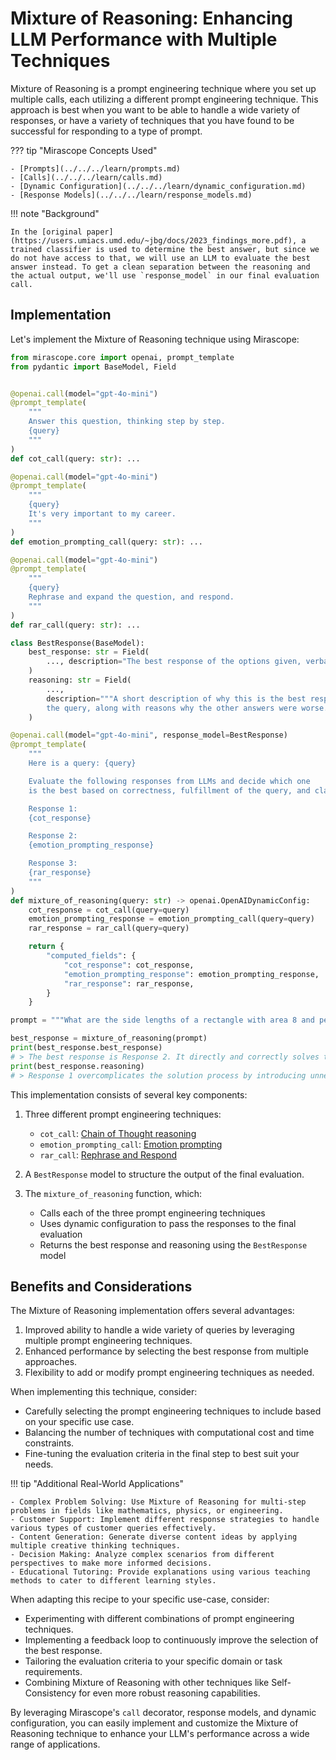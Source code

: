 # Mixture of Reasoning: Enhancing LLM Performance with Multiple Techniques

Mixture of Reasoning is a prompt engineering technique where you set up multiple calls, each utilizing a different prompt engineering technique. This approach is best when you want to be able to handle a wide variety of responses, or have a variety of techniques that you have found to be successful for responding to a type of prompt.

??? tip "Mirascope Concepts Used"

    - [Prompts](../../../learn/prompts.md)
    - [Calls](../../../learn/calls.md)
    - [Dynamic Configuration](../../../learn/dynamic_configuration.md)
    - [Response Models](../../../learn/response_models.md)

!!! note "Background"

    In the [original paper](https://users.umiacs.umd.edu/~jbg/docs/2023_findings_more.pdf), a trained classifier is used to determine the best answer, but since we do not have access to that, we will use an LLM to evaluate the best answer instead. To get a clean separation between the reasoning and the actual output, we'll use `response_model` in our final evaluation call.

## Implementation

Let's implement the Mixture of Reasoning technique using Mirascope:

```python
from mirascope.core import openai, prompt_template
from pydantic import BaseModel, Field


@openai.call(model="gpt-4o-mini")
@prompt_template(
    """
    Answer this question, thinking step by step.
    {query}
    """
)
def cot_call(query: str): ...

@openai.call(model="gpt-4o-mini")
@prompt_template(
    """
    {query}
    It's very important to my career.
    """
)
def emotion_prompting_call(query: str): ...

@openai.call(model="gpt-4o-mini")
@prompt_template(
    """
    {query}
    Rephrase and expand the question, and respond.
    """
)
def rar_call(query: str): ...

class BestResponse(BaseModel):
    best_response: str = Field(
        ..., description="The best response of the options given, verbatim"
    )
    reasoning: str = Field(
        ...,
        description="""A short description of why this is the best response to
        the query, along with reasons why the other answers were worse.""",
    )

@openai.call(model="gpt-4o-mini", response_model=BestResponse)
@prompt_template(
    """
    Here is a query: {query}

    Evaluate the following responses from LLMs and decide which one
    is the best based on correctness, fulfillment of the query, and clarity:

    Response 1:
    {cot_response}

    Response 2:
    {emotion_prompting_response}

    Response 3:
    {rar_response}
    """
)
def mixture_of_reasoning(query: str) -> openai.OpenAIDynamicConfig:
    cot_response = cot_call(query=query)
    emotion_prompting_response = emotion_prompting_call(query=query)
    rar_response = rar_call(query=query)

    return {
        "computed_fields": {
            "cot_response": cot_response,
            "emotion_prompting_response": emotion_prompting_response,
            "rar_response": rar_response,
        }
    }

prompt = """What are the side lengths of a rectangle with area 8 and perimeter 12?"""

best_response = mixture_of_reasoning(prompt)
print(best_response.best_response)
# > The best response is Response 2. It directly and correctly solves the system of equations to find the side lengths of the rectangle with the area 8 and perimeter 12. It provides clear steps and demonstrates the correct approach to the problem, yielding the correct result of 2 units by 4 units.
print(best_response.reasoning)
# > Response 1 overcomplicates the solution process by introducing unnecessary steps and expressions. Response 3 contains an error in the calculation and solution steps, providing incorrect side lengths for the rectangle. Response 2 simplifies the equations and solves for the side lengths accurately and concisely, making it the most effective response.
```

This implementation consists of several key components:

1. Three different prompt engineering techniques:
   - `cot_call`: [Chain of Thought reasoning](../text_based/chain_of_thought.md)
   - `emotion_prompting_call`: [Emotion prompting](../text_based/emotion_prompting.md)
   - `rar_call`: [Rephrase and Respond](../text_based/rephrase_and_response.md)

2. A `BestResponse` model to structure the output of the final evaluation.

3. The `mixture_of_reasoning` function, which:
   - Calls each of the three prompt engineering techniques
   - Uses dynamic configuration to pass the responses to the final evaluation
   - Returns the best response and reasoning using the `BestResponse` model

## Benefits and Considerations

The Mixture of Reasoning implementation offers several advantages:

1. Improved ability to handle a wide variety of queries by leveraging multiple prompt engineering techniques.
2. Enhanced performance by selecting the best response from multiple approaches.
3. Flexibility to add or modify prompt engineering techniques as needed.

When implementing this technique, consider:

- Carefully selecting the prompt engineering techniques to include based on your specific use case.
- Balancing the number of techniques with computational cost and time constraints.
- Fine-tuning the evaluation criteria in the final step to best suit your needs.

!!! tip "Additional Real-World Applications"

    - Complex Problem Solving: Use Mixture of Reasoning for multi-step problems in fields like mathematics, physics, or engineering.
    - Customer Support: Implement different response strategies to handle various types of customer queries effectively.
    - Content Generation: Generate diverse content ideas by applying multiple creative thinking techniques.
    - Decision Making: Analyze complex scenarios from different perspectives to make more informed decisions.
    - Educational Tutoring: Provide explanations using various teaching methods to cater to different learning styles.

When adapting this recipe to your specific use-case, consider:

- Experimenting with different combinations of prompt engineering techniques.
- Implementing a feedback loop to continuously improve the selection of the best response.
- Tailoring the evaluation criteria to your specific domain or task requirements.
- Combining Mixture of Reasoning with other techniques like Self-Consistency for even more robust reasoning capabilities.

By leveraging Mirascope's `call` decorator, response models, and dynamic configuration, you can easily implement and customize the Mixture of Reasoning technique to enhance your LLM's performance across a wide range of applications.
